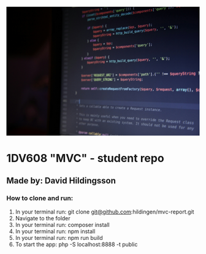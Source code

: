 ![Code](./public/img/about.jpg)

# 1DV608 "MVC" - student repo

## Made by: David Hildingsson

### How to clone and run:

1. In your terminal run: git clone git@github.com:hildingen/mvc-report.git
2. Navigate to the folder
3. In your terminal run: composer install
4. In your terminal run: npm install
5. In your terminal run: npm run build
6. To start the app: php -S localhost:8888 -t public